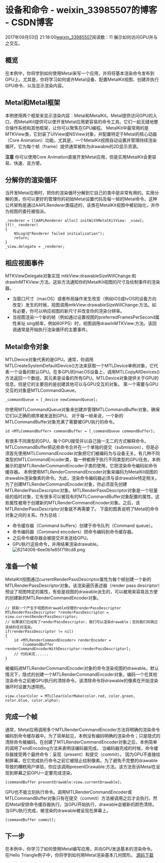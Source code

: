 # 设备和命令  - weixin_33985507的博客 - CSDN博客
2017年09月03日 21:18:00[weixin_33985507](https://me.csdn.net/weixin_33985507)阅读数：11
展示如何访问GPU并与之交互。
## 概览
在本例中，你将学到如何使用Metal来写一个应用，并将将基本渲染命令发布到GPU上。尤其是，你将学习如何或许Metal设备、配置MetalKit视图、创建并执行GPU命令、以及显示渲染内容。
## Metal和Metal框架
本例使用两个框架来显示渲染内容：Metal和MetalKit。Metal提供访问GPU的入口，而MetalKit提供可以使开发Metal应用更容易的命令工具。它们一起无缝地整合操作系统和其他框架，让你可以聚焦在GPU编程。
MetalKit中最常用的是MTKView类，它封装了UIView或NSView对象，并配置特定于Metal的核心动画（Core Animation）功能。尤其是，一个MetalKit视图自动设置并管理持续渲染循环，它为每个帧（frame）提供通常被称为drawable的2D显示资源。
> 
**注意**
你可以使用Core Animation直接开发Metal应用，但是实用MetalKit会更容易、快速、且方便。
## 分解你的渲染循环
当开发Metal应用时，把你的渲染循环分解到它自己的类中是非常有用的。实用分解的类，你可以更好的管理你的初始Metal设置代码及每一帧的Metal命令。这种公共架构是通过AAPLRenderer类描述的，该类在MetalKit视图中被初始化，并作为视图的委托被指派。
```
_renderer = [[AAPLRenderer alloc] initWithMetalKitView: _view];
if(!_ renderer)
{
    NSLog(@"Renderer failed initialization");
    return;
}
_view.delegate = _renderer;
```
## 相应视图事件
MTKViewDelegate对象实现 mtkView:drawableSizeWillChange:和drawInMTKView:方法。这些方法通知你的MetalKit视图的尺寸及绘制事件的渲染器。
- 当窗口尺寸（macOS）或者布局操作发生改变（例如iOS或tvOS的设备方向改变）发生的时候，视图调用mtkView:drawableSizeWillChange:方法。如有必要，你可以响应视图的新尺寸并改变你的渲染分辨率。
- 当视图渲染一个新的帧（例如通过设置视图的preferredFramesPerSecond属性来址 sing帧率，例如60FPS）时，视图调用drawInMTKView:方法。该回调通常是开始执行渲染循环的主要事件。
## Metal命令对象
MTLDevice对象代表的是GPU。通常，你调用MTLCreateSystemDefaultDevice()方法来获取一个MTLDevice单例对象，它代表一个设备的默认GPU。在多GPU的macOS设备上，调用MTLCopyAllDevices()方法返回一个数组，其元素是设备的所有GPU。MTLDevice对象提供关于GPU的信息，但是它的主要目的是创建其他可以与GPU交互的对象。
第一个需要与GPU交互的对象是MTLCommandQueue。
```
_commandQueue = [_device newCommandQueue];
```
你使用MTLCommandQueue对象来创建并管理MTLCommandBuffer对象，确保它们以正确的顺序被发送到GPU。
对于每一帧来说，一个新的MTLCommandBuffer对象充满了需要被GPU执行的命令。
```
id <MTLCommandBuffer> commandBuffer = [_commandQueue commandBuffer];
```
有很多不同类型的GPU，每个GPU接受并以自己独一无二的方式解释命令。 MTLCommandBuffer把这些命令合并在一个单独的提交（submission），但是必须首先使用MTLCommandEncoder对象把它们被编码为与设备无关。有几种不同类型的MTLCommandEncoder类，每一种都用于执行不同类型的GPU任务。本例展示的是MTLRenderCommandEncoder子类的使用，它把渲染命令编码如命令缓存器。
本例使用MTLRenderCommandEncoder对象来编码为MetalKit视图的drawable渲染像素的命令。为此，渲染命令编码器必须与该drawable特定相关。
为了创建MTLRenderCommandEncoder对象，你必须首先创建MTLRenderPassDescriptor对象。MTLRenderPassDescriptor对象是一个轻量级的临时对象，它有很多可以被现有的MTLCommandBuffer对象配置的属性，这些属性被用于创建新的MTLRenderCommandEncoder对象。之后，该MTLRenderPassDescriptor对象就不再需要了。
下面的图表说明了Metal的命令对象之间的关系。作为总结：
- 命令缓存器（Command buffers）创建于命令队列（Command queue）。
- 命令编码器（Command encoders）把命令编码到命令缓存器。
- 之后命令缓存器会被提交并发送给GPU。
- GPU执行这些命令，并用结果渲染drawable。
![6214008-6ee0b1e85f719cd8.png](https://upload-images.jianshu.io/upload_images/6214008-6ee0b1e85f719cd8.png)
## 准备一个帧
MetalKit视图通过currentRenderPassDescriptor属性为每个帧创建一个新的MTLRenderPassDescriptor对象。该渲染遍历表述器（render pass descriptor）预设了视图特定的属性，有些是视图的drawable派生的，可以被用来容易且方便的创建新的MTLRenderCommandEncoder对象。
```
// 获取一个产生于视图的drawable纹理的renderPassDescriptor
MTLRenderPassDescriptor *renderPassDescriptor = view.currentRenderPassDescriptor;
// 如果我们已经有了renderPassDescriptor，我们可以渲染drawable；否则我们将跳过该帧的任何渲染。
if(renderPassDescriptor != nil)
{
    id <MTLRenderCommandEncoder> renderEncoder =
        [commandBuffer renderCommandEncoderWithDescriptor:renderPassDescriptor];
    // 代码未完......
}
```
被编码进MTLRenderCommandEncoder对象的命令渲染视图的drawable。默认情况下，隐式的创建一个MTLRenderCommandEncoder对象，编码一个在其他渲染命令之前被GPU执行的清除命令。该清除命令将drawable的像素在开始渲染循环时设置为透明色。
```
view.clearColor = MTLClearColorMake(color.red, color.green, color.blue, color.alpha);
```
## 完成一个帧
通常，Metal应用调用多个MTLRenderCommandEncoder方法将明确的渲染命令编码到命令缓存器中。为了简单起见，本例没有编码明确的渲染命令；只是隐式的清除命令被编码。在创建了MTLRenderCommandEncoder对象之后，本例简单的调用了endEncoding方法来表明该编码器完成。
当编码器完成的时候，命令缓存器接受两个最终命令：呈现（present）和提交（commit）。
因为GPU不直接绘制屏幕，在它完成执行命令之前它被阻止绘制像素。为了避免不完整的drawable导致的糟糕用户体验，你应该调用presentDrawable:方法。该方法告诉Metal在呈现到屏幕之前GPU一定要完成渲染。
```
[commandBuffer presentDrawable:view.currentDrawable];
```
GPU也不能立刻执行命令。调用MTLRenderCommandEncoder或MTLCommandBuffer对象只有在提交（commit）方法被调用之后才会执行。然后Metal安排命令缓存器执行。当GPU开始执行，drawable会被新的颜色清除。当GPU执行完成，被渲染的drawable被呈现在屏幕上。
```
[commandBuffer commit];
```
## 下一步
在本例中，你学习了如何使用Metal编写应用，并向GPU发送基本的渲染命令。
在Hello Triangle例子中，你将学到如何用Metal渲染基本几何图形。
[源码下载](https://link.jianshu.com?t=https://docs-assets.developer.apple.com/published/e21d51d37d/DevicesAndCommands.zip)
